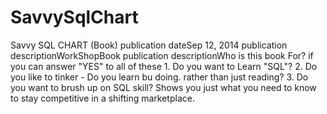 # SavvySqlChart
Savvy SQL CHART (Book) publication dateSep 12, 2014  publication descriptionWorkShopBook  publication descriptionWho is this book For? if you can answer "YES" to all of these 1. Do you want to Learn "SQL"? 2. Do you like to tinker - Do you learn bu doing. rather than just reading? 3. Do you want to brush up on SQL skill?  Shows you just what you need to know to stay competitive in a shifting marketplace.
